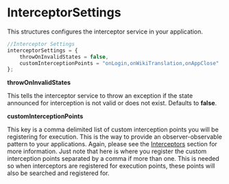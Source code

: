 # InterceptorSettings

This structures configures the interceptor service in your application.

```js
//Interceptor Settings
interceptorSettings = {
	throwOnInvalidStates = false,
	customInterceptionPoints = "onLogin,onWikiTranslation,onAppClose"
};
```

**throwOnInvalidStates**

This tells the interceptor service to throw an exception if the state announced for interception is not valid or does not exist. Defaults to **false**.

**customInterceptionPoints**

This key is a comma delimited list of custom interception points you will be registering for execution. This is the way to provide an observer-observable pattern to your applications. Again, please see the [Interceptors](../interceptors/interceptors.md) section for more information. Just note that here is where you register the custom interception points separated by a comma if more than one. This is needed so when interceptors are registered for execution points, these points will also be searched and registered for.







